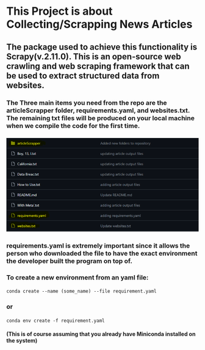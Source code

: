 # This Project is about Collecting/Scrapping News Articles
## The package used to achieve this functionality is Scrapy(v.2.11.0). This is an open-source web crawling and web scraping framework that can be used to extract structured data from websites. 
### The Three main items you need from the repo are the articleScrapper folder, requirements.yaml, and websites.txt. The remaining txt files will be produced on your local machine when we compile the code for the first time.
### <img src="images/Screenshot%202024-01-29%20182004.png" alt="image of the repo with elements highlighted in yellow"/>
### requirements.yaml is extremely important since it allows the person who downloaded the file to have the exact environment the developer built the program on top of.  

### To create a new environment from an yaml file:
```conda create --name (some_name) --file requirement.yaml```
### or
```conda env create -f requirement.yaml```
#### (This is of course assuming that you already have Miniconda installed on the system)
